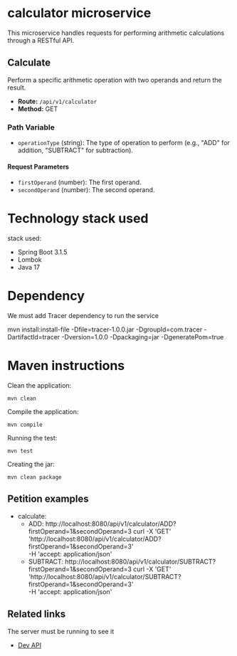 # calculator microservice

This microservice handles requests for performing arithmetic calculations through a RESTful API.

## Calculate

Perform a specific arithmetic operation with two operands and return the result.

- **Route:** `/api/v1/calculator`
- **Method:** GET
### Path Variable
- `operationType` (string): The type of operation to perform (e.g., "ADD" for addition, "SUBTRACT" for subtraction).
#### Request Parameters
- `firstOperand` (number): The first operand.
- `secondOperand` (number): The second operand.

# Technology stack used

stack used: 

- Spring Boot 3.1.5
- Lombok
- Java 17

# Dependency
We must add Tracer dependency to run the service

mvn install:install-file -Dfile=<rute to tracer jar>tracer-1.0.0.jar -DgroupId=com.tracer -DartifactId=tracer -Dversion=1.0.0 -Dpackaging=jar -DgeneratePom=true

# Maven instructions

Clean the application:

    mvn clean

Compile the application: 

    mvn compile

Running the test: 

    mvn test

Creating the jar:

	mvn clean package

## Petition examples
- calculate: 
  - ADD:  http://localhost:8080/api/v1/calculator/ADD?firstOperand=1&secondOperand=3
        curl -X 'GET' \
        'http://localhost:8080/api/v1/calculator/ADD?firstOperand=1&secondOperand=3' \
        -H 'accept: application/json'
  - SUBTRACT: http://localhost:8080/api/v1/calculator/SUBTRACT?firstOperand=1&secondOperand=3
        curl -X 'GET' \
        'http://localhost:8080/api/v1/calculator/SUBTRACT?firstOperand=1&secondOperand=3' \
        -H 'accept: application/json'

## Related links
The server must be running to see it
- [Dev API](http://localhost:8080/swagger-ui/index.html#/calculator-service/calculate)
